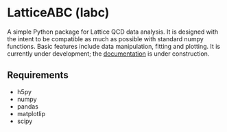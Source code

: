 # LatticeABC (labc)

A simple Python package for Lattice QCD data analysis. It is designed with the intent to be compatible as much as possible with standard 
numpy functions. Basic features include data manipulation, fitting and plotting. It is currently under development; the
<a href="https://labc.readthedocs.io" target="_blank">documentation</a>
is under construction.

## Requirements

- h5py
- numpy
- pandas
- matplotlip
- scipy
